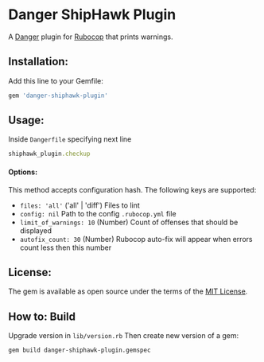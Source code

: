 # Danger ShipHawk Plugin
A [Danger](https://github.com/danger/danger) plugin for [Rubocop](https://github.com/bbatsov/rubocop) that prints warnings.

## Installation:
Add this line to your Gemfile:

```rb
gem 'danger-shiphawk-plugin'
```

## Usage:
Inside `Dangerfile` specifying next line

```ruby
shiphawk_plugin.checkup
```

#### Options:
This method accepts configuration hash.
The following keys are supported:

* `files: 'all'` ('all' | 'diff') Files to lint
* `config: nil` Path to the config `.rubocop.yml` file
* `limit_of_warnings: 10` (Number) Count of offenses that should be displayed
* `autofix_count: 30` (Number) Rubocop auto-fix will appear when errors count less then this number

## License:
The gem is available as open source under the terms of the [MIT License](http://opensource.org/licenses/MIT).

## How to: Build
Upgrade version in `lib/version.rb`
Then create new version of a gem:

```
gem build danger-shiphawk-plugin.gemspec
```
